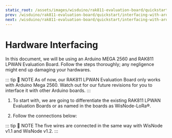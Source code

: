 ```yaml
---
static_root: /assets/images/wisduino/rak811-evaluation-board/quickstart/hardware-interfacing/
prev: /wisduino/rak811-evaluation-board/quickstart/interfacing-with-arduino/
next: /wisduino/rak811-evaluation-board/quickstart/interfacing-with-arduino/firmware-flashing.html
---
```


# Hardware Interfacing

In this document, we will be using an Arduino MEGA 2560 and RAK811 LPWAN Evaluation Board. Follow the steps thoroughly; any negligence might end up damaging your hardwares.

::: tip 📝 NOTE
As of now, our RAK811 LPWAN Evaluation Board only works with Arduino Mega 2560. Watch out for our future revisions for you to interface it with other Arduino boards.
:::

1. To start with, we are going to differentiate the existing RAK811 LPWAN Evaluation Boards or as named in the boards as WisNode-LoRa®.

<rk-img
  src="/assets/images/wisduino/rak811-evaluation-board/quickstart/hardware-interfacing/zsznmbkn2pnfmpuido2s.png"
  width="100%"
  figure-number="1"
  caption="Jumper Connection for both RAK811 LPWAN Evaluation Board v1.1 and v1.2"
/>

2. Follow the connections below:

<rk-img
  src="/assets/images/wisduino/rak811-evaluation-board/quickstart/hardware-interfacing/oeathvi6iddqykyzihqu.png"
  width="100%"
  figure-number="2"
  caption="RAK811 LPWAN Evaluation Board to Arduino Mega 2560 connection."
/>

::: tip 📝 NOTE
The five wires are connected in the same way with WisNode v1.1 and WisNode v1.2.
:::
